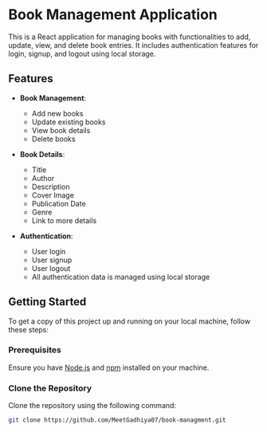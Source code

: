# Book Management Application

This is a React application for managing books with functionalities to add, update, view, and delete book entries. It includes authentication features for login, signup, and logout using local storage.

## Features

- **Book Management**:

  - Add new books
  - Update existing books
  - View book details
  - Delete books

- **Book Details**:

  - Title
  - Author
  - Description
  - Cover Image
  - Publication Date
  - Genre
  - Link to more details

- **Authentication**:
  - User login
  - User signup
  - User logout
  - All authentication data is managed using local storage

## Getting Started

To get a copy of this project up and running on your local machine, follow these steps:

### Prerequisites

Ensure you have [Node.js](https://nodejs.org/) and [npm](https://www.npmjs.com/) installed on your machine.

### Clone the Repository

Clone the repository using the following command:

```bash
git clone https://github.com/MeetGadhiya07/book-managment.git
```
